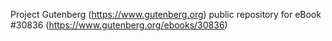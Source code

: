Project Gutenberg (https://www.gutenberg.org) public repository for eBook #30836 (https://www.gutenberg.org/ebooks/30836)
